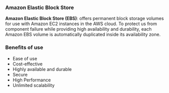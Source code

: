 ### Amazon Elastic Block Store 

**Amazon Elastic Block Store (EBS)**: offers permanent block storage volumes for use with Amazon EC2 instances in the AWS cloud. To protect us from component failure while providing high availability and durability, each Amazon EBS volume is automatically duplicated inside its availability zone.

### Benefits of use

- Ease of use
- Cost-effective
- Highly available and durable
- Secure
- High Performance 
- Unlimited scalability 

